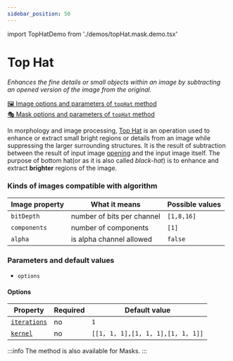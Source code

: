 ```yaml
---
sidebar_position: 50
---
```


import TopHatDemo from './demos/topHat.mask.demo.tsx'

# Top Hat

_Enhances the fine details or small objects within an image by subtracting an opened version of the image from the original._

[🖼️ Image options and parameters of `topHat` method](https://image-js.github.io/image-js-typescript/classes/Image.html#topHat 'github.io link')  
[🎭 Mask options and parameters of `topHat` method](https://image-js.github.io/image-js-typescript/classes/Mask.html#topHat 'github.io link')

In morphology and image processing, [Top Hat](https://en.wikipedia.org/wiki/Top-hat_transform 'wikipedia link on top hat') is an operation used to enhance or extract small bright regions or details from an image while suppressing the larger surrounding structures.
It is the result of subtraction between the result of input image [opening](./Opening.md 'internal link on open method') and the input image itself.
The purpose of bottom hat(or as it is also called _black-hat_) is to enhance and extract **brighter** regions of the image.

<TopHatDemo />

### Kinds of images compatible with algorithm

| Image property | What it means              | Possible values |
| -------------- | -------------------------- | --------------- |
| `bitDepth`     | number of bits per channel | `[1,8,16]`      |
| `components`   | number of components       | `[1]`           |
| `alpha`        | is alpha channel allowed   | `false`         |

### Parameters and default values

- `options`

#### Options

| Property                                                                                                | Required | Default value                     |
| ------------------------------------------------------------------------------------------------------- | -------- | --------------------------------- |
| [`iterations`](https://image-js.github.io/image-js-typescript/interfaces/TopHatOptions.html#iterations) | no       | `1`                               |
| [`kernel`](https://image-js.github.io/image-js-typescript/interfaces/TopHatOptions.html#kernel)         | no       | `[[1, 1, 1],[1, 1, 1],[1, 1, 1]]` |

:::info
The method is also available for Masks.
:::
